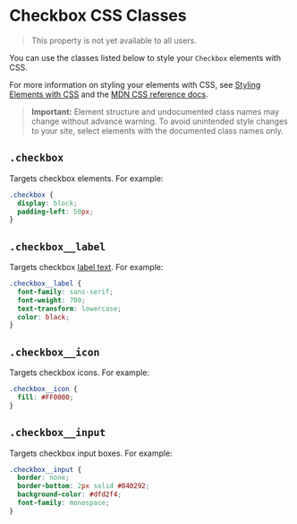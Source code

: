 <!-- This article was published using the Doc Push single-sourcing tool. Any changes to this article MUST be made in the source file. Find it at www.github.com/wix-private/velo-docs.-->

# Checkbox CSS Classes

> This property is not yet available to all users.

You can use the classes listed below
to style your `Checkbox` elements with CSS.

For more information on styling your elements with CSS, see
[Styling Elements with CSS]($w/styling-elements-with-css) and the
[MDN CSS reference docs](https://developer.mozilla.org/en-US/docs/Learn/CSS).

<blockquote class="important">

__Important:__
Element structure and undocumented class names
may change without advance warning.
To avoid unintended style changes to your site,
select elements with the documented class names only.

</blockquote>

## `.checkbox`

Targets checkbox elements.
For example:

```css
.checkbox {
  display: block;
  padding-left: 50px;
}
```

## `.checkbox__label`

Targets checkbox [label text]($w/checkbox/label).
For example:

```css
.checkbox__label {
  font-family: sans-serif;
  font-weight: 700;
  text-transform: lowercase;
  color: black;
}
```

## `.checkbox__icon`

Targets checkbox icons.
For example:

```css
.checkbox__icon {
  fill: #FF0000;
}
```

## `.checkbox__input`

Targets checkbox input boxes.
For example:

```css
.checkbox__input {
  border: none;
  border-bottom: 2px solid #840292;
  background-color: #dfd2f4;
  font-family: monospace;
}
```
